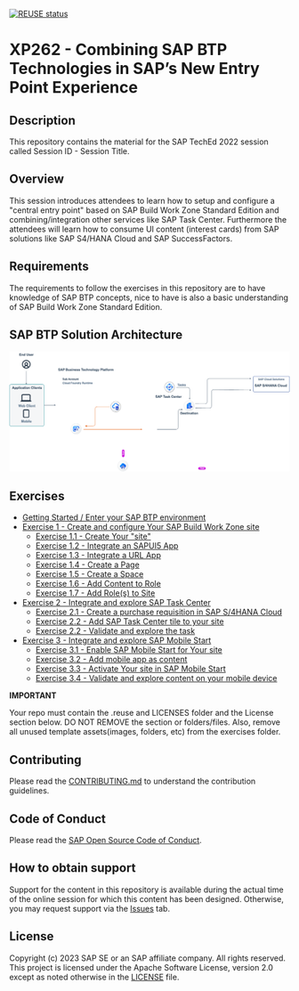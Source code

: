 [![REUSE status](https://api.reuse.software/badge/github.com/SAP-samples/teched2023-XP262)](https://api.reuse.software/info/github.com/SAP-samples/teched2023-XP262)

# XP262 - Combining SAP BTP Technologies in SAP’s New Entry Point Experience

## Description

This repository contains the material for the SAP TechEd 2022 session called Session ID - Session Title.  

## Overview

This session introduces attendees to learn how to setup and configure a "central entry point" based on SAP Build Work Zone Standard Edition and combining/integration other services like SAP Task Center.
Furthermore the attendees will learn how to consume UI content (interest cards) from SAP solutions like SAP S4/HANA Cloud and SAP SuccessFactors.

## Requirements

The requirements to follow the exercises in this repository are to have knowledge of SAP BTP concepts, nice to have is also a basic understanding of SAP Build Work Zone Standard Edition.

## SAP BTP Solution Architecture

![](images/BTP_sol_arch.png)


## Exercises

- [Getting Started / Enter your SAP BTP environment](exercises/ex0/)
- [Exercise 1 - Create and configure Your SAP Build Work Zone site](exercises/ex1/)
    - [Exercise 1.1 - Create Your "site"](exercises/ex1#exercise-11---create-your-site)
    - [Exercise 1.2 - Integrate an SAPUI5 App](exercises/ex1#exercise-12---integrate-an-sapui5-app)
    - [Exercise 1.3 - Integrate a URL App](exercises/ex1#exercise-13---integrate-a-url-app)
    - [Exercise 1.4 - Create a Page](exercises/ex1#exercise-14---create-a-page)
    - [Exercise 1.5 - Create a Space](exercises/ex1#exercise-15---create-a-space)
    - [Exercise 1.6 - Add Content to Role](exercises/ex1#exercise-16---add-content-to-role)
    - [Exercise 1.7 - Add Role(s) to Site](exercises/ex1#exercise-17---add-roles-to-site)
- [Exercise 2 - Integrate and explore SAP Task Center](exercises/ex2/)
    - [Exercise 2.1 - Create a purchase requisition in SAP S/4HANA Cloud](exercises/ex2#exercise-21-create-a-purchase-requisition-in-sap-s4hana-cloud)
    - [Exercise 2.2 - Add SAP Task Center tile to your site](exercises/ex2#exercise-22-add-the-sap-task-center-tile-to-your-site)
    - [Exercise 2.2 - Validate and explore the task](exercises/ex2#exercise-22-sub-exercise-2-description)
- [Exercise 3 - Integrate and explore SAP Mobile Start](exercises/ex2/)
    - [Exercise 3.1 - Enable SAP Mobile Start for Your site](exercises/ex3#exercise-31---enable-sap-mobile-start-in-site-settings)
    - [Exercise 3.2 - Add mobile app as content](exercises/ex3#exercise-32---add-mobile-app-as-content)
    - [Exercise 3.3 - Activate Your site in SAP Mobile Start](exercises/ex3#exercise-33---activate-your-site-in-sap-mobile-start)
    - [Exercise 3.4 - Validate and explore content on your mobile device](exercises/ex3#exercise-34---validate-and-explore-content-on-your-mobile-device)

**IMPORTANT**

Your repo must contain the .reuse and LICENSES folder and the License section below. DO NOT REMOVE the section or folders/files. Also, remove all unused template assets(images, folders, etc) from the exercises folder. 

## Contributing
Please read the [CONTRIBUTING.md](./CONTRIBUTING.md) to understand the contribution guidelines.

## Code of Conduct
Please read the [SAP Open Source Code of Conduct](https://github.com/SAP-samples/.github/blob/main/CODE_OF_CONDUCT.md).

## How to obtain support

Support for the content in this repository is available during the actual time of the online session for which this content has been designed. Otherwise, you may request support via the [Issues](../../issues) tab.

## License
Copyright (c) 2023 SAP SE or an SAP affiliate company. All rights reserved. This project is licensed under the Apache Software License, version 2.0 except as noted otherwise in the [LICENSE](LICENSES/Apache-2.0.txt) file.
